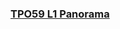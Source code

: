 ### [TPO59 L1 Panorama](https://t.weixue100.com/toefl/listening/61797.html) 

<div class="markmap-container">
  <div class="markmap">
    <script type="text/template">
     # TPO59 European Art Panorama
     - The lecture discusses the history and significance of panoramas as a popular 19th-century art form that contributed to the realism movement in European art.

     ## Robert Barker
     - Invented the panorama
     - Painted the first official panorama in 1787
     - Solved perspective problems in circular paintings
     - Recognized the need for a special viewing space and obtained a patent

     ## Popularity and Expansion
     - Panoramas became popular after 1800
     - Special buildings were constructed to display them in major cities across Europe and North America

     ## Artistic Techniques
     - Supervised by first-rate artists for faithful reproductions of scenes
     - Techniques to intensify the illusion of reality
     - Special lighting effects
     - Hiding edges of the painting
     - Placing plants and trees between the viewer and the painting

     ## Innovative Perspectives
     - Offered a full 360-degree view, often with a bird's-eye or aerial perspective
     - Coincided with the debut of hot air balloons and the construction of the first high-rise buildings

     ## Popular Subjects
     - Detailed views of the cities in which panoramas were exhibited
     - Familiarity with the scenes was part of the fascination

     ## Decline in Popularity
     - Waned in the second half of the 19th century due to illustrated newspapers and photography
     - Many panoramas were painted over, cut up, or sold, leaving few examples to be preserved
    </script>
  </div>
</div>

<img width="1483" alt="Screen Shot 2023-03-27 at 2 48 59 PM-min" src="https://user-images.githubusercontent.com/105401427/227862578-83afdcdd-90f3-4026-ba42-ab1895bace47.png">

#### Students' work:
     - Ethan
     
![ethan](https://user-images.githubusercontent.com/105401427/227861546-03d35202-196f-44f8-91e2-a228e317d95a.JPG)
     
     - Eileen
     
![eileen](https://user-images.githubusercontent.com/105401427/227861579-20000265-be21-434b-9358-cd6b2a6d0e7e.JPG)

     - Laura 
     
![laura](https://user-images.githubusercontent.com/105401427/227861654-2fd0d45c-0289-4953-8c0e-791bc8d2b06e.JPG)

     - Yvonne 
     
![Yvonne](https://user-images.githubusercontent.com/105401427/227861677-0a7d1de3-4e8c-4678-810f-8563d96752ce.JPG)
